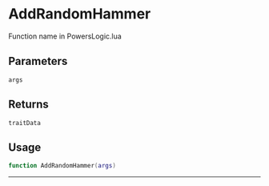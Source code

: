# AddRandomHammer
Function name in PowersLogic.lua
## Parameters
`args`
## Returns
`traitData`
## Usage
```lua
function AddRandomHammer(args)
```
---
